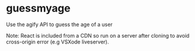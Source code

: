 # guessmyage
Use the agify API to guess the age of a user

Note: React is included from a CDN so run on a server after cloning to avoid cross-origin error (e.g VSXode liveserver).
